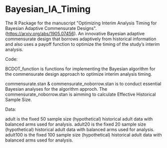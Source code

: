 # Bayesian_IA_Timing
The R Package for the manuscript "Optimizing Interim Analysis Timing for Bayesian Adaptive Commensurate Designs". (https://arxiv.org/abs/1905.07456). An innovative Bayesian adaptive commensurate design that borrows adaptively from 
historical information and also uses a payoff function to optimize the timing of the study’s interim analysis.

Code: 

BCDOT_function is functions for implementing the Bayesian algorithm for the commensurate design approach to optimize interim analysis timing.

commensurate.stan & commensurate_noborrow.stan is to conduct essential Bayesian analyses for the algorithm approch. The commensurate_noborrow.stan is aimming to calculate Effective Historical Sample Size.

Data:

adult is the fixed 50 sample size (hypothetical) historical adult data with balanced arms used for analysis.
adult20 is the fixed 20 sample size (hypothetical) historical adult data with balanced arms used for analysis.
adult100 is the fixed 100 sample size (hypothetical) historical adult data with balanced arms used for analysis.


